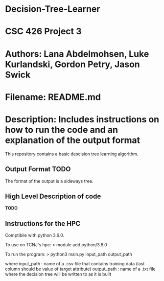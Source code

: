 # Decision-Tree-Learner
# CSC 426 Project 3
# Authors: Lana Abdelmohsen, Luke Kurlandski, Gordon Petry, Jason Swick
# Filename: README.md
# Description: Includes instructions on how to run the code and an explanation of the output format
This repository contains a basic descision tree learning algorithm.
## Output Format **TODO**
The format of the output is a sideways tree.

## High Level Description of code
**TODO**
## Instructions for the HPC 
Comptibile with python 3.6.0. 

To use on TCNJ's hpc:
	> module add python/3.6.0

To run the program:
	> python3 main.py input_path output_path

where
	input_path : name of a .csv file that contains training data (last column should be value of target attribute)
	output_path : name of a .txt file where the decision tree will be written to as it is built

